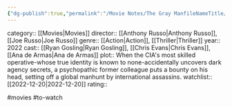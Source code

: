 ```yaml
---
{"dg-publish":true,"permalink":"/Movie Notes/The Gray ManfileNameTitle/"}
---
```



category:: [[Movies\|Movies]]
director:: [[Anthony Russo\|Anthony Russo]], [[Joe Russo\|Joe Russo]]
genre:: [[Action\|Action]], [[Thriller\|Thriller]]
year:: 2022
cast:: [[Ryan Gosling\|Ryan Gosling]], [[Chris Evans\|Chris Evans]], [[Ana de Armas\|Ana de Armas]]
plot:: When the CIA's most skilled operative-whose true identity is known to none-accidentally uncovers dark agency secrets, a psychopathic former colleague puts a bounty on his head, setting off a global manhunt by international assassins.
watchlist:: [[2022-12-20\|2022-12-20]]
rating::

#movies #to-watch

